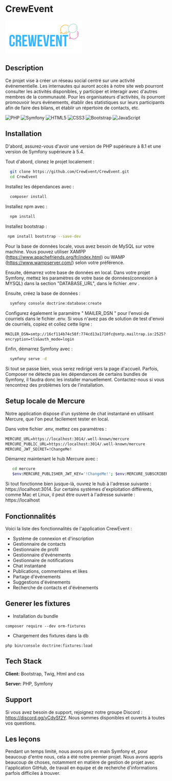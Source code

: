 # CrewEvent

  ![alt text](https://github.com/CrewEvent/CrewEvent/blob/master/public/images/crewevent.png?raw=true)

## Description

Ce projet vise à créer un réseau social centré sur une activité événementielle. Les internautes qui auront accès à notre site web pourront consulter les activités disponibles, y participer et interagir avec d'autres membres de la communauté. Pour les organisateurs d'activités, ils pourront promouvoir leurs événements, établir des statistiques sur leurs participants afin de faire des bilans, et établir un répertoire de contacts, etc.


![PHP](https://img.shields.io/badge/php-%23777BB4.svg?style=for-the-badge&logo=php&logoColor=white)
![Symfony](https://img.shields.io/badge/symfony-%23000000.svg?style=for-the-badge&logo=symfony&logoColor=white)
![HTML5](https://img.shields.io/badge/html5-%23E34F26.svg?style=for-the-badge&logo=html5&logoColor=white)
![CSS3](https://img.shields.io/badge/css3-%231572B6.svg?style=for-the-badge&logo=css3&logoColor=white)
![Bootstrap](https://img.shields.io/badge/bootstrap-%23563D7C.svg?style=for-the-badge&logo=bootstrap&logoColor=white)
![JavaScript](https://img.shields.io/badge/javascript-%23323330.svg?style=for-the-badge&logo=javascript&logoColor=%23F7DF1E)

## Installation

D'abord, assurez-vous d'avoir une version de PHP supérieure à 8.1 et une version de Symfony supérieure à 5.4.

Tout d'abord, clonez le projet localement :

```bash
  git clone https://github.com/CrewEvent/CrewEvent.git
  cd CrewEvent
```

Installez les dépendances avec :

```bash
  composer install
```

Installez npm avec :

```bash
  npm install
```

Installez bootstrap :

```bash
 npm install bootstrap --save-dev
```


Pour la base de données locale, vous avez besoin de MySQL sur votre machine. Vous pouvez utiliser XAMPP (https://www.apachefriends.org/fr/index.html) ou WAMP (https://www.wampserver.com/) selon votre préférence.


Ensuite, démarrez votre base de données en local. 
Dans votre projet Symfony, mettez les paramètres de votre base de données(connexion à MYSQL) dans la section "DATABASE_URL",  dans le fichier .env . 

Ensuite, créez la base de données :

```bash
  symfony console doctrine:database:create
```

Configurez également le paramètre " MAILER_DSN " pour l'envoi de courriels dans le fichier .env. Si vous n'avez pas de solution de test d'envoi de courriels, copiez et collez cette ligne :

```
MAILER_DSN=smtp://16cf114b74c58f:774cd13a1710fc@smtp.mailtrap.io:2525?encryption=tls&auth_mode=login
```

Enfin, démarrez Symfony avec :

```bash
  symfony serve -d
```

Si tout se passe bien, vous serez redirigé vers la page d'accueil. Parfois, Composer ne détecte pas les dépendances de certains bundles de Symfony, il faudra donc les installer manuellement. 
Contactez-nous si vous rencontrez des problèmes lors de l'installation.

## Setup locale de Mercure

Notre application dispose d'un système de chat instantané en utilisant Mercure, que l'on peut facilement tester en local.

Dans votre fichier .env, mettez ces paramètres :

```
MERCURE_URL=https://localhost:3014/.well-known/mercure
MERCURE_PUBLIC_URL=https://localhost:3014/.well-known/mercure
MERCURE_JWT_SECRET=!ChangeMe!

```
Démarrez maintenant le hub Mercure avec :

```bash
   cd mercure
   $env:MERCURE_PUBLISHER_JWT_KEY='!ChangeMe!'; $env:MERCURE_SUBSCRIBER_JWT_KEY='!ChangeMe!';$env:SERVER_NAME='localhost:3014'; .\mercure.exe run -config Caddyfile.dev
```

Si tout fonctionne bien jusque-là, ouvrez le hub à l'adresse suivante : https://localhost:3014.
Sur certains systèmes d'exploitation différents, comme Mac et Linux, il peut être ouvert à l'adresse suivante : https://localhost


## Fonctionnalités 

Voici la liste des fonctionnalités de l'application CrewEvent :

- Système de connexion et d'inscription
- Gestionnaire de contacts
- Gestionnaire de profil
- Gestionnaire d'événements
- Gestionnaire de notifications
- Chat instantané
- Publications, commentaires et likes
- Partage d'événements
- Suggestions d'événements
- Recherche de contacts et d'événements

## Generer les fixtures
- Installation du bundle
```
composer require --dev orm-fixtures
```

- Chargement des fixtures dans la db
```
php bin/console doctrine:fixtures:load
```


## Tech Stack

**Client:** Bootstrap, Twig, Html and css

**Server:** PHP, Symfony

## Support

Si vous avez besoin de support, rejoignez notre groupe Discord : https://discord.gg/yCdvSf2Y. 
Nous sommes disponibles et ouverts à toutes vos questions.



## Les leçons

Pendant un temps limité, nous avons pris en main Symfony et, pour beaucoup d'entre nous, cela a été notre premier projet. Nous avons appris beaucoup de choses, notamment en matière de gestion de projet avec l'application GitHub, de travail en équipe et de recherche d'informations parfois difficiles à trouver. 
